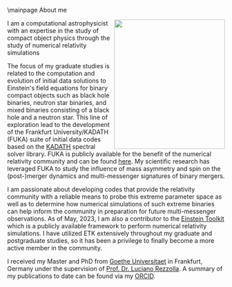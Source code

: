 \mainpage About me
<!-- \image me.jpg -->

<div class="contents">
<img style="float: right;" src="me.jpg"  width="256" height="300">


I am a computational astrophysicist with an expertise in the study of compact object physics through the study of numerical relativity simulations
<!-- <div class="contents"> -->

The focus of my graduate studies is related to the computation and evolution of initial data solutions to Einstein's field equations for binary compact objects such as black hole binaries, neutron star binaries, and mixed binaries consisting of a black hole and a neutron star.  This line of exploration lead to
the development of the Frankfurt University/KADATH (FUKA) suite of initial data codes based on the [KADATH](kadath.obspm.fr/) spectral solver library.
FUKA is publicly available for the benefit of the numerical relativity community and can be found [here](https://bitbucket.org/fukaws/).  My scientific research
has leveraged FUKA to study the influence of mass asymmetry and spin on the (post-)merger dynamics and multi-messenger signatures of binary mergers.

I am passionate about developing codes that provide the relativity community with a reliable means to probe this extreme parameter space as well as to determine how numerical simulations of such extreme binaries can help inform the community in preparation for future multi-messenger observations. 
As of May, 2023, I am also a contributor to the [Einstein Toolkit](http://einsteintoolkit.org/) which is a publicly available framework to perform
numerical relativity simulations.  I have utilized ETK extensively throughout my graduate and postgraduate studies, so it has been a privilege to finally
become a more active member in the community.


I received my Master and PhD from [Goethe Universitaet](http://www.uni-frankfurt.de) in Frankfurt, Germany under the supervision of [Prof. Dr. Luciano Rezzolla](https://relastro.uni-frankfurt.de/rezzolla/).  A summary of my publications to date can be found via my [ORCID](https://orcid.org/0000-0001-9781-0496).